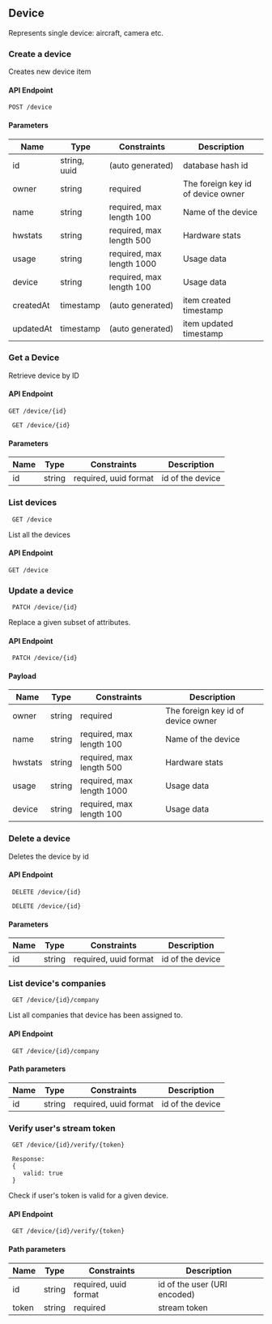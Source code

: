 ## Device

Represents single device: aircraft, camera etc.

### Create a device

Creates new device item

#### API Endpoint

`POST /device`



#### Parameters

Name | Type | Constraints | Description
--------|-------|--------- | ------
id | string, uuid | (auto generated) |  database hash id
owner | string | required| The foreign key id of device owner
name | string | required, max length 100 | Name of the device
hwstats | string | required, max length 500 | Hardware stats
usage | string | required, max length 1000| Usage data
device | string | required, max length 100| Usage data
createdAt | timestamp | (auto generated) | item created timestamp
updatedAt | timestamp | (auto generated) | item updated timestamp


### Get a Device

Retrieve device by ID

#### API Endpoint

 `GET /device/{id}`

```
 GET /device/{id}
```


#### Parameters

Name | Type | Constraints | Description
--------|-------|--------- | ------
id | string | required, uuid format| id of the device



### List devices

```
 GET /device
```
List all the devices
#### API Endpoint

 `GET /device`

### Update a device

 
```
 PATCH /device/{id}
```
Replace a given subset of attributes.


#### API Endpoint

 ` PATCH /device/{id}`
 
#### Payload
Name | Type | Constraints | Description
--------|-------|--------- | ------
owner | string | required| The foreign key id of device owner
name | string | required, max length 100 | Name of the device
hwstats | string | required, max length 500 | Hardware stats
usage | string | required, max length 1000| Usage data
device | string | required, max length 100| Usage data


### Delete a device

Deletes the device by id

#### API Endpoint

 ` DELETE /device/{id}`
 
```
 DELETE /device/{id}
```

#### Parameters

Name | Type | Constraints | Description
--------|-------|--------- | ------
id | string | required, uuid format| id of the device



### List device's companies

 
```
 GET /device/{id}/company
```
List all companies that device has been assigned to.


#### API Endpoint

 ` GET /device/{id}/company`
 
#### Path parameters

Name | Type | Constraints | Description
--------|-------|--------- | ------
id | string | required, uuid format| id of the device 

### Verify user's stream token
 
```
 GET /device/{id}/verify/{token}
 
 Response:
 { 
    valid: true
 }
```
Check if user's token is valid for a given device.


#### API Endpoint

 ` GET /device/{id}/verify/{token}`
 
#### Path parameters

Name | Type | Constraints | Description
--------|-------|--------- | ------
id | string | required, uuid format| id of the user (URI encoded)
token | string | required | stream token


